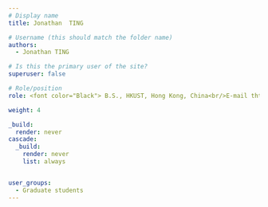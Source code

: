 ```yaml
---
# Display name
title: Jonathan  TING

# Username (this should match the folder name)
authors:
  - Jonathan TING

# Is this the primary user of the site?
superuser: false

# Role/position
role: <font color="Black"> B.S., HKUST, Hong Kong, China<br/>E-mail thtingaa at connect.ust.hk</font>

weight: 4

_build:
  render: never
cascade:
  _build:
    render: never
    list: always


user_groups:
  - Graduate students
---
```

